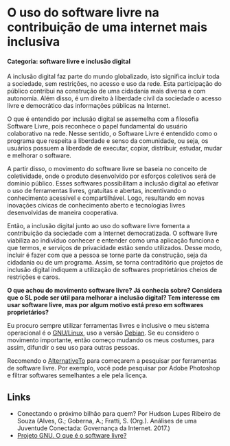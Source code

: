 # O uso do software livre na contribuição de uma internet mais inclusiva

#### Categoria: software livre e inclusão digital

A inclusão digital faz parte do mundo globalizado, isto significa incluir toda
a sociedade, sem restrições, no acesso e uso da rede. Esta participação do
público contribui na construção de uma cidadania mais diversa e com autonomia.
Além disso, é um direito à liberdade civil da sociedade o acesso livre e
democrático das informações públicas na Internet.

O que é entendido por inclusão digital se assemelha com a filosofia Software
Livre, pois reconhece o papel fundamental do usuário colaborativo na rede.
Nesse sentido, o Software Livre é entendido como o programa que respeita a
liberdade e senso da comunidade, ou seja, os usuários possuem a liberdade de
executar, copiar, distribuir, estudar, mudar e melhorar o software.

A partir disso, o movimento do software livre se baseia no conceito de
coletividade, onde o produto desenvolvido por esforços coletivos será de
domínio público. Esses softwares possibilitam a inclusão digital ao efetivar
o uso de ferramentas livres, gratuitas e abertas, incentivando o conhecimento
acessível e compartilhável. Logo, resultando em novas inovações cívicas de
conhecimento aberto e tecnologias livres desenvolvidas de maneira cooperativa.

Então, a inclusão digital junto ao uso do software livre fomenta a contribuição
da sociedade com a Internet democratizada. O software livre viabiliza ao
indivíduo conhecer e entender como uma aplicação funciona e que termos, e
serviços de privacidade estão sendo utilizados. Desse modo, incluir é fazer
com que a pessoa se torne parte da construção, seja da cidadania ou de um
programa. Assim, se torna contraditório que projetos de inclusão digital
indiquem a utilização de softwares proprietários cheios de restrições e caros.

**O que achou do movimento software livre? Já conhecia sobre?
Considera que o SL pode ser útil para melhorar a inclusão digital?
Tem interesse em usar software livre, mas por algum motivo está preso em 
softwares proprietários?**

Eu procuro sempre utilizar ferramentas livres e inclusive o meu sistema
operacional é o [GNU/Linux](https://www.gnu.org/), uso a versão 
[Debian](https://www.debian.org/). Se eu considero o movimento importante, 
então começo mudando os meus costumes, para assim, difundir o seu
uso para outras pessoas.

Recomendo o [AlternativeTo](https://alternativeto.net/) para começarem a 
pesquisar por ferramentas de software livre. Por exemplo, você pode 
pesquisar por Adobe Photoshop e filtrar softwares semelhantes a ele 
pela licença.

## Links

- Conectando o próximo bilhão para quem? Por Hudson Lupes Ribeiro de Souza
(Alves, G.; Goberna, A.; Fratti, S. (Org.). Análises de uma Juventude
Conectada: Governança da Internet. 2017.)
- [Projeto GNU. O que é o software livre?](https://www.gnu.org/philosophy/free-sw.pt-br.html)

